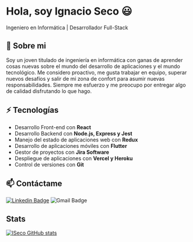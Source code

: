 # Hola, soy Ignacio Seco 😃
Ingeniero en Informática | Desarrollador Full-Stack

## 🧐 Sobre mi
Soy un joven titulado de ingeniería en informática con ganas de aprender cosas nuevas sobre el mundo del desarrollo de aplicaciones y el mundo tecnológico.
Me considero proactivo, me gusta trabajar en equipo, superar nuevos desafíos y salir de mi zona de confort para asumir nuevas responsabilidades. Siempre me esfuerzo y me preocupo por entregar algo de calidad disfrutando lo que hago.

## ⚡ Tecnologías
- Desarrollo Front-end con **React**
- Desarrollo Backend con **Node.js, Express y Jest**
- Manejo del estado de aplicaciones web con **Redux**  
- Desarrollo de aplicaciones móviles con **Flutter**  
- Gestor de proyectos con **Jira Software**  
- Despliegue de aplicaciones con **Vercel y Heroku**  
- Control de versiones con **Git**

## 📫 Contáctame
[![Linkedin Badge](https://img.shields.io/badge/-Ignacio_Seco-blue?style=flat-square&logo=Linkedin&logoColor=white&link=https://www.linkedin.com/in/ishagupta20//)](https://www.linkedin.com/in/ignacio-seco-aa3a73226/)
![Gmail Badge](https://img.shields.io/badge/-ignacioseco006@gmail.com-c14438?style=flat-square&logo=Gmail&logoColor=white&link=mailto:ignacioseco006@gmail.com)

## Stats
[![ISeco GitHub stats](https://github-readme-stats.vercel.app/api?username=iseco)](https://github.com/iseco/github-readme-stats)
